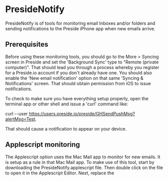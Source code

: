 # PresideNotify
PresideNotify is of tools for monitoring email Inboxes and/or folders and sending notifications to the Preside iPhone app when new emails arrive.

##
      
## Prerequisites
Before using these monitoring tools, you should go to the More > Syncing screen in Preside and set the 'Background Sync' type to "Remote (private computer)". That should lead you through a process whereby you register for a Preside.io account if you don't already have one. You should also enable the 'New email notification' option on that same 'Syncing & Notifications' screen. That should obtain permission from iOS to issue notifications. 

To check to make sure you have everything setup properly, open the terminal app or other shell and issue a 'curl' command like:

curl --user https://users.preside.io/preside/GHSendPushMsg?alertMsg=Test. 

That should cause a notification to appear on your device.

## Applescript monitoring
The Applescript option uses the Mac Mail app to monitor for new emails. It is setup as a rule in that Mac Mail app. To make use of this tool, start by downloading the PresideNotify.applescript file. Then double click on the file to open it in the Applescript Editor. Next, replace the 

